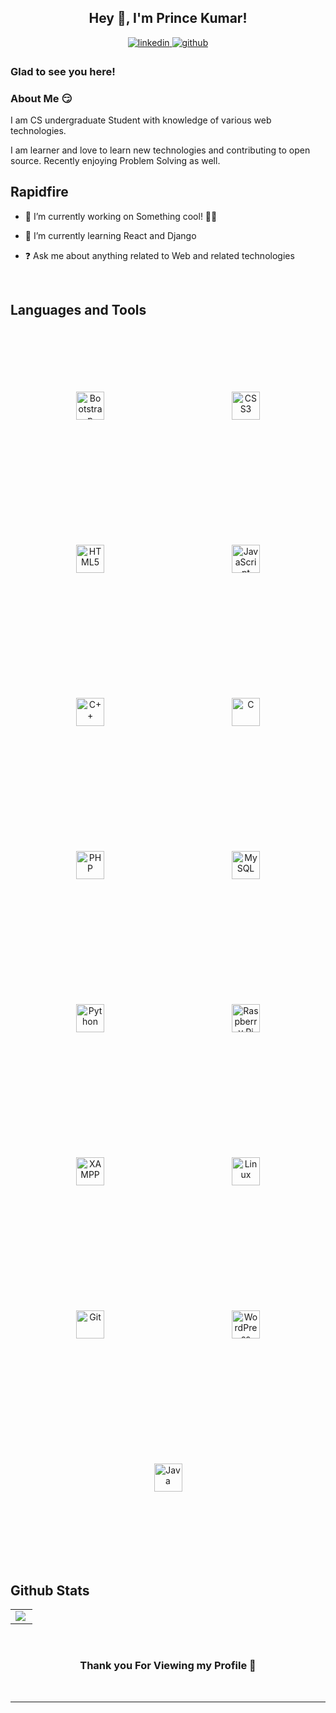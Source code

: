 ## <div align="center">Hey 👋, I'm Prince Kumar!</div>  
  

<div align="center">
<a href="https://linkedin.com/in/prince-kumar-927417155" target="_blank">
<img src=https://img.shields.io/badge/linkedin-%231E77B5.svg?&style=for-the-badge&logo=linkedin&logoColor=white alt=linkedin style="margin-bottom: 5px;" />
</a>
<a href="https://github.com/kprince99" target="_blank">
<img src=https://img.shields.io/badge/github-%2324292e.svg?&style=for-the-badge&logo=github&logoColor=white alt=github style="margin-bottom: 5px;" />
</a>  
</div>  
  



### Glad to see you here!  
### About Me 😏  
  

I am CS undergraduate Student with knowledge of various web technologies.

I am learner and love to learn new technologies and contributing to open source. Recently enjoying Problem Solving as well.


## Rapidfire  
- 🔭 I’m currently working on Something cool! 🕵️‍♂️  
  

- 🌱 I’m currently learning React and Django   
  

- ❓ Ask me about anything related to Web and related technologies  
  

<br/>  


## Languages and Tools  
<div align="center">  
<img style="margin: 100px" src="https://profilinator.rishav.dev/skills-assets/bootstrap-plain.svg" alt="Bootstrap" height="45" />      
<img style="margin: 100px" src="https://profilinator.rishav.dev/skills-assets/css3-original-wordmark.svg" alt="CSS3" height="45" />      
<img style="margin: 100px" src="https://profilinator.rishav.dev/skills-assets/html5-original-wordmark.svg" alt="HTML5" height="45" />    
<img style="margin: 100px" src="https://profilinator.rishav.dev/skills-assets/javascript-original.svg" alt="JavaScript" height="45" />  
<img style="margin: 100px" src="https://profilinator.rishav.dev/skills-assets/cplusplus-original.svg" alt="C++" height="45" />  
<img style="margin: 100px" src="https://profilinator.rishav.dev/skills-assets/c-original.svg" alt="C" height="45" />  
<img style="margin: 100px" src="https://profilinator.rishav.dev/skills-assets/php-original.svg" alt="PHP" height="45" />  
<img style="margin: 100px" src="https://profilinator.rishav.dev/skills-assets/mysql-original-wordmark.svg" alt="MySQL" height="45" />  
<img style="margin: 100px" src="https://profilinator.rishav.dev/skills-assets/python-original.svg" alt="Python" height="45" />  
<img style="margin: 100px" src="https://profilinator.rishav.dev/skills-assets/raspberrypi.png" alt="Raspberry Pi" height="45" />  
<img style="margin: 100px" src="https://profilinator.rishav.dev/skills-assets/xampp.png" alt="XAMPP" height="45" />  
<img style="margin: 100px" src="https://profilinator.rishav.dev/skills-assets/linux-original.svg" alt="Linux" height="45" />  
<img style="margin: 100px" src="https://profilinator.rishav.dev/skills-assets/git-scm-icon.svg" alt="Git" height="45" />  
<img style="margin: 100px" src="https://profilinator.rishav.dev/skills-assets/wordpress.png" alt="WordPress" height="45" />  
<img style="margin: 100px" src="https://profilinator.rishav.dev/skills-assets/java-original-wordmark.svg" alt="Java" height="45" />  
</div>  

<br/>  


## Github Stats  
<table><tr><td valign="top" width="100%">

<img src="https://github-readme-stats.vercel.app/api/top-langs/?username=kprince99&hide_border=true&layout=compact" align="left" />




</td></tr></table>  

<br/>  

### <div align="center">Thank you For Viewing my Profile 🙏</div>  

<br />

----

